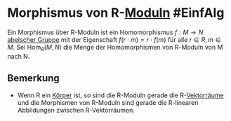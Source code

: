 # Morphismus von R-[Moduln](Moduln%20%C3%BCber%20Ringen.md) #EinfAlg 
Ein Morphismus über R-Moduln ist ein Homomorphismus $f:M\to N$ [abelscher Gruppe](abelsche%20Gruppe.md) mit der Eigenschaft $f(r\cdot m)=r\cdot f(m)$ für alle $r\in R,m\in M$. Sei $\text{Hom}_R(M,N)$ die Menge der Homomorphismen von R-Moduln von M nach N.
## Bemerkung
- Wenn R ein [Körper](K%C3%B6rper.md) ist, so sind die R-Moduln gerade die R-[Vektorräume](Vektorraum.md) und die Morphismen von R-Moduln sind gerade die R-linearen Abbildungen zwischen R-Vektorräumen.